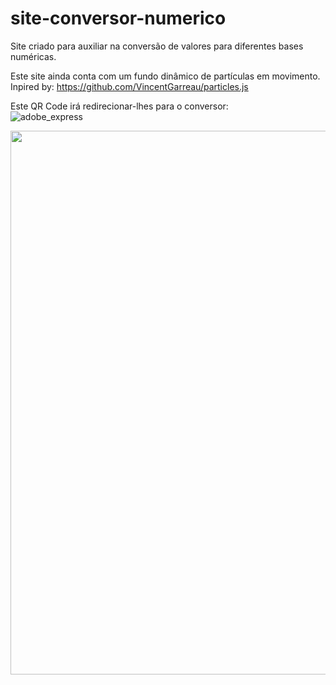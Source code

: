 # site-conversor-numerico
Site criado para auxiliar na conversão de valores para diferentes bases numéricas.

Este site ainda conta com um fundo dinâmico de partículas em movimento. <br>
Inpired by: https://github.com/VincentGarreau/particles.js

Este QR Code irá redirecionar-lhes para o conversor: <br>
![adobe_express](https://user-images.githubusercontent.com/123118063/220150500-cec1f4ff-05f2-44c0-9471-dfc1161cf00c.png)


<img src="https://user-images.githubusercontent.com/123118063/214734695-145740d6-2fee-4852-a82f-8d1e4d73a60a.jpg" height="870" widht="870"/>
